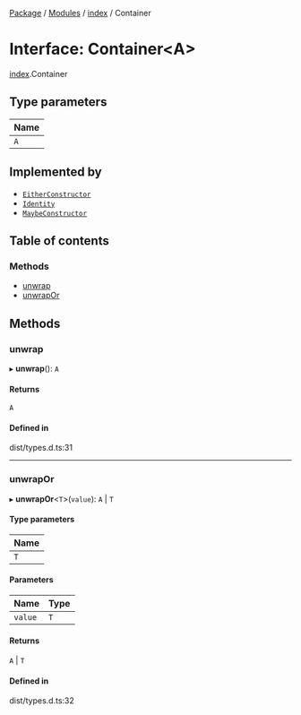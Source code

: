 [Package](../README.md) / [Modules](../modules.md) / [index](../modules/index.md) / Container

# Interface: Container\<A\>

[index](../modules/index.md).Container

## Type parameters

| Name |
| :------ |
| `A` |

## Implemented by

- [`EitherConstructor`](../classes/either._internal_.EitherConstructor.md)
- [`Identity`](../classes/identity.Identity.md)
- [`MaybeConstructor`](../classes/maybe._internal_.MaybeConstructor.md)

## Table of contents

### Methods

- [unwrap](index.Container.md#unwrap)
- [unwrapOr](index.Container.md#unwrapor)

## Methods

### unwrap

▸ **unwrap**(): `A`

#### Returns

`A`

#### Defined in

dist/types.d.ts:31

___

### unwrapOr

▸ **unwrapOr**\<`T`\>(`value`): `A` \| `T`

#### Type parameters

| Name |
| :------ |
| `T` |

#### Parameters

| Name | Type |
| :------ | :------ |
| `value` | `T` |

#### Returns

`A` \| `T`

#### Defined in

dist/types.d.ts:32
